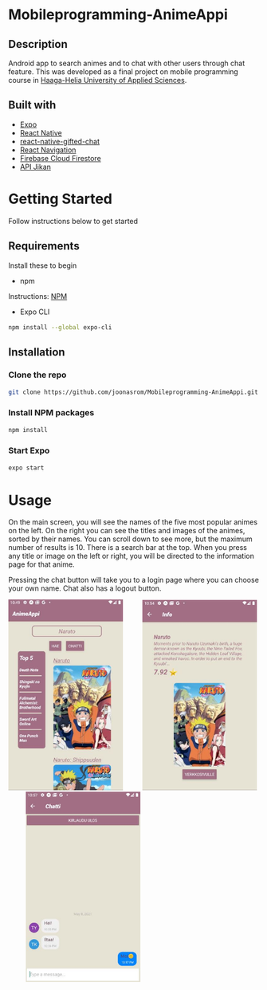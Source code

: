 # Mobileprogramming-AnimeAppi

## Description

Android app to search animes and to chat with other users through chat feature. This was developed as a final project on mobile programming course in [Haaga-Helia University of Applied Sciences](https://www.haaga-helia.fi/en). 



## Built with
* [Expo](https://expo.io/)
* [React Native](https://reactnative.dev/)
* [react-native-gifted-chat](https://github.com/FaridSafi/react-native-gifted-chat)
* [React Navigation](https://reactnavigation.org/docs/getting-started)
* [Firebase Cloud Firestore](https://firebase.google.com/docs/firestore)
* [API Jikan](https://jikan.moe/)

# Getting Started

Follow instructions below to get started

## Requirements

Install these to begin
* npm

Instructions: [NPM](https://www.npmjs.com/get-npm)

* Expo CLI
```sh
npm install --global expo-cli
```

## Installation

### Clone the repo
   ```sh
   git clone https://github.com/joonasrom/Mobileprogramming-AnimeAppi.git
   ```
### Install NPM packages
   ```sh
   npm install
   ```
### Start Expo
   ```sh
   expo start
   ```

# Usage

On the main screen, you will see the names of the five most popular animes on the left. On the right you can see the titles and images of the animes, sorted by their names. You can scroll down to see more, but the maximum number of results is 10. There is a search bar at the top. When you press any title or image on the left or right, you will be directed to the information page for that anime.

Pressing the chat button will take you to a login page where you can choose your own name. Chat also has a logout button.


 <img src="./assets/MainScreen.JPG" width="230" alt="Screenshot of main screen"/> &nbsp;&nbsp;&nbsp;&nbsp;&nbsp;&nbsp;&nbsp;&nbsp; <img src="./assets/InfoPage.JPG" width="230" alt="Screenshot of info screen"/> &nbsp;&nbsp;&nbsp;&nbsp;&nbsp;&nbsp;&nbsp;&nbsp; <img src="./assets/ChatScreen.JPG" width="230" alt="Screenshot of chat screen"/>
